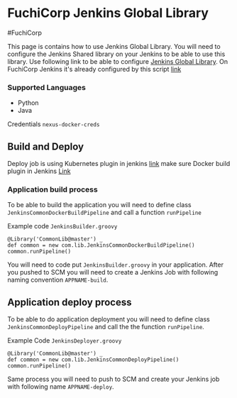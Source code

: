 # FuchiCorp Jenkins Global Library
#FuchiCorp

This page is contains how to use Jenkins Global Library.  You will need to configure the Jenkins Shared library on your Jenkins to be able to use this library.  Use following link to be able to configure [Jenkins Global Library](https://jenkins.io/doc/book/pipeline/shared-libraries/). On FuchiCorp Jenkins it's already configured by this script  [link](https://github.com/fuchicorp/common_tools/blob/2f0639c77c83b8b7b812434ee2681bf0bbd3f8be/charts/jenkins/values.yaml#L246) 

### Supported Languages 
* Python
* Java


Credentials 
`nexus-docker-creds`

## Build and Deploy 
Deploy job is using Kubernetes plugin in jenkins [link](https://github.com/jenkinsci/kubernetes-plugin) make sure 
Docker build plugin in Jenkins [Link](https://jenkins.io/doc/book/pipeline/docker/)


### Application build process 
To be able to build the application you will need to define class `JenkinsCommonDockerBuildPipeline`  and call a function `runPipeline` 

Example code `JenkinsBuilder.groovy`
``` 
@Library('CommonLib@master') _
def common = new com.lib.JenkinsCommonDockerBuildPipeline()
common.runPipeline()
```

You will need to code put `JenkinsBuilder.groovy` in your application.  After you pushed to SCM you will need to create a Jenkins Job with following naming convention `APPNAME-build`.  



## Application deploy process
To be able to do application deployment you will need to define class `JenkinsCommonDeployPipeline` and call the the function `runPipeline`. 

Example Code `JenkinsDeployer.groovy`
```
@Library('CommonLib@master') _
def common = new com.lib.JenkinsCommonDeployPipeline()
common.runPipeline()
```

Same process you will need to push to SCM and create your Jenkins job with following name `APPNAME-deploy`. 


